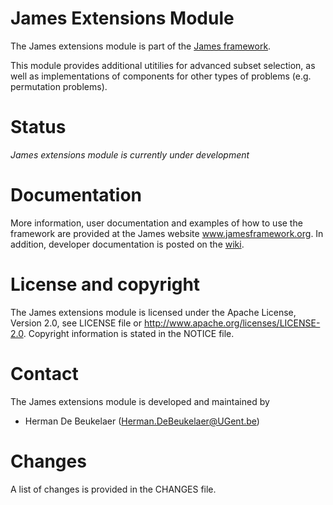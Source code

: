 James Extensions Module
=======================

The James extensions module is part of the [James framework][1].

This module provides additional utitilies for advanced subset selection, as well as implementations of components for other types of problems (e.g. permutation problems).

Status
======

*James extensions module is currently under development*
  
Documentation
=============  

More information, user documentation and examples of how to use the framework are provided at the James website www.jamesframework.org. In addition, developer documentation is posted on the [wiki](http://github.com/hdbeukel/james/wiki).

License and copyright
=====================

The James extensions module is licensed under the Apache License, Version 2.0, see LICENSE file or http://www.apache.org/licenses/LICENSE-2.0. Copyright information is stated in the NOTICE file.

Contact
=======

The James extensions module is developed and maintained by

 - Herman De Beukelaer (Herman.DeBeukelaer@UGent.be)
 
Changes
=======

A list of changes is provided in the CHANGES file.






[1]: https://github.com/hdbeukel/james